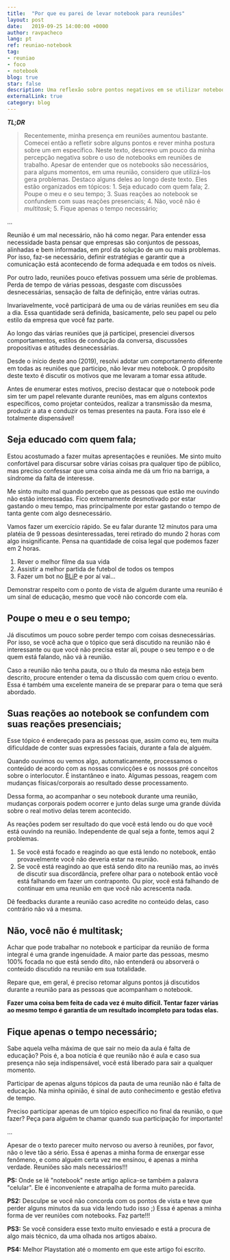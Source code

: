 ```yaml
---
title:  "Por que eu parei de levar notebook para reuniões"
layout: post
date:   2019-09-25 14:00:00 +0000
author: ravpacheco
lang: pt
ref: reuniao-notebook
tag: 
- reuniao
- foco
- notebook
blog: true
star: false
description: Uma reflexão sobre pontos negativos em se utilizar notebook em reuniões corporativas.
externalLink: true
category: blog
---
```


***TL;DR***

> Recentemente, minha presença em reuniões aumentou bastante. Comecei então a refletir sobre alguns pontos e rever minha postura sobre um em específico. Neste texto, descrevo um pouco da minha percepção negativa sobre o uso de notebooks em reuniões de trabalho. Apesar de entender que os notebooks são necessários, para alguns momentos, em uma reunião, considero que utilizá-los gera problemas. Destaco alguns deles ao longo deste texto. Eles estão organizados em tópicos: 1. Seja educado com quem fala; 2. Poupe o meu e o seu tempo; 3. Suas reações ao notebook se confundem com suas reações presenciais; 4. Não, você não é *multitask*; 5. Fique apenas o tempo necessário;

...

Reunião é um mal necessário, não há como negar. Para entender essa necessidade basta pensar que empresas são conjuntos de pessoas, alinhadas e bem informadas, em prol da solução de um ou mais problemas. Por isso, faz-se necessário, definir estratégias e garantir que a comunicação está acontecendo de forma adequada e em todos os níveis.

Por outro lado, reuniões pouco efetivas possuem uma série de problemas. Perda de tempo de várias pessoas, desgaste com discussões desnecessárias, sensação de falta de definição, entre várias outras.

Invariavelmente, você participará de uma ou de várias reuniões em seu dia a dia. Essa quantidade será definida, basicamente, pelo seu papel ou pelo estilo da empresa que você faz parte.

Ao longo das várias reuniões que já participei, presenciei diversos comportamentos, estilos de condução da conversa, discussões propositivas e atitudes desnecessárias.

Desde o início deste ano (2019), resolvi adotar um comportamento diferente em todas as reuniões que participo, não levar meu notebook. O propósito deste texto é discutir os motivos que me levaram a tomar essa atitude.

Antes de enumerar estes motivos, preciso destacar que o notebook pode sim ter um papel relevante durante reuniões, mas em alguns contextos específicos, como projetar conteúdos, realizar a transmissão da mesma, produzir a ata e conduzir os temas presentes na pauta. Fora isso ele é totalmente dispensável!

## Seja educado com quem fala;

Estou acostumado a fazer muitas apresentações e reuniões. Me sinto muito confortável para discursar sobre várias coisas pra qualquer tipo de público, mas preciso confessar que uma coisa ainda me dá um frio na barriga, a síndrome da falta de interesse. 

Me sinto muito mal quando percebo que as pessoas que estão me ouvindo não estão interessadas. Fico extremamente desmotivado por estar gastando o meu tempo, mas principalmente por estar gastando o tempo de tanta gente com algo desnecessário.

Vamos fazer um exercício rápido. Se eu falar durante 12 minutos para uma platéia de 9 pessoas desinteressadas, terei retirado do mundo 2 horas com algo insignificante. Pensa na quantidade de coisa legal que podemos fazer em 2 horas.

1. Rever o melhor filme da sua vida
2. Assistir a melhor partida de futebol de todos os tempos
3. Fazer um bot no [BLiP](https://blip.ai) e por aí vai...

Demonstrar respeito com o ponto de vista de alguém durante uma reunião é um sinal de educação, mesmo que você não concorde com ela.

## Poupe o meu e o seu tempo;

Já discutimos um pouco sobre perder tempo com coisas desnecessárias. Por isso, se você acha que o tópico que será discutido na reunião não é interessante ou que você não precisa estar ali, poupe o seu tempo e o de quem está falando, não vá à reunião.

Caso a reunião não tenha pauta, ou o título da mesma não esteja bem descrito, procure entender o tema da discussão com quem criou o evento. Essa é também uma excelente maneira de se preparar para o tema que será abordado.

## Suas reações ao notebook se confundem com suas reações presenciais;

Esse tópico é endereçado para as pessoas que, assim como eu, tem muita dificuldade de conter suas expressões faciais, durante a fala de alguém.

Quando ouvimos ou vemos algo, automaticamente, processamos o conteúdo de acordo com as nossas convicções e os nossos pré conceitos sobre o interlocutor. É instantâneo e inato. Algumas pessoas, reagem com mudanças físicas/corporais ao resultado desse processamento.

Dessa forma, ao acompanhar o seu notebook durante uma reunião, mudanças corporais podem ocorrer e junto delas surge uma grande dúvida sobre o real motivo delas terem acontecido.

As reações podem ser resultado do que você está lendo ou do que você está ouvindo na reunião. Independente de qual seja a fonte, temos aqui 2 problemas.

1. Se você está focado e reagindo ao que está lendo no notebook, então provavelmente você não deveria estar na reunião.
2. Se você está reagindo ao que está sendo dito na reunião mas, ao invés de discutir sua discordância, prefere olhar para o notebook então você está falhando em fazer um contraponto. Ou pior, você está falhando de continuar em uma reunião em que você não acrescenta nada.

Dê feedbacks durante a reunião caso acredite no conteúdo delas, caso contrário não vá a mesma.

## Não, você não é multitask;

Achar que pode trabalhar no notebook e participar da reunião de forma integral é uma grande ingenuidade. A maior parte das pessoas, mesmo 100% focada no que está sendo dito, não entenderá ou absorverá o conteúdo discutido na reunião em sua totalidade. 

Repare que, em geral, é preciso retomar alguns pontos já discutidos durante a reunião para as pessoas que acompanham o notebook.

**Fazer uma coisa bem feita de cada vez é muito difícil. Tentar fazer várias ao mesmo tempo é garantia de um resultado incompleto para todas elas.**

## Fique apenas o tempo necessário;

Sabe aquela velha máxima de que sair no meio da aula é falta de educação? Pois é, a boa notícia é que reunião não é aula e caso sua presença não seja indispensável, você está liberado para sair a qualquer momento.

Participar de apenas alguns tópicos da pauta de uma reunião não é falta de educação. Na minha opinião, é sinal de auto conhecimento e gestão efetiva de tempo.

Preciso participar apenas de um tópico específico no final da reunião, o que fazer? Peça para alguém te chamar quando sua participação for importante!

...

Apesar de o texto parecer muito nervoso ou averso à reuniões, por favor, não o leve tão a sério. Essa é apenas a minha forma de enxergar esse fenômeno, e como alguém certa vez me ensinou, é apenas a minha verdade. Reuniões são mals necessários!!!


**PS:** Onde se lê "notebook" neste artigo aplica-se também a palavra "celular". Ele é inconveniente e atrapalha de forma muito parecida. 

**PS2:** Desculpe se você não concorda com os pontos de vista e teve que perder alguns minutos da sua vida lendo tudo isso ;)
Essa é apenas a minha forma de ver reuniões com notebooks. Faz parte!!!

**PS3:** Se você considera esse texto muito enviesado e está a procura de algo mais técnico, da uma olhada nos artigos abaixo.

**PS4:** Melhor Playstation até o momento em que este artigo foi escrito.